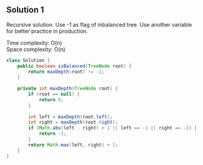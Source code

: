 ## Solution 1

Recursive solution. Use -1 as flag of inbalanced tree. Use another variable for better practice in production.  

Time complexity: O(n)  
Space complexity: O(n)  

```java
class Solution {
    public boolean isBalanced(TreeNode root) {
        return maxDepth(root) != -1;
    }
    
    private int maxDepth(TreeNode root) {
        if (root == null) {
            return 0;
        }
        
        int left = maxDepth(root.left);
        int right = maxDepth(root.right);
        if (Math.abs(left - right) > 1 || left == -1 || right == -1) {
            return -1;
        }
        return Math.max(left, right) + 1;
    }
}
```
